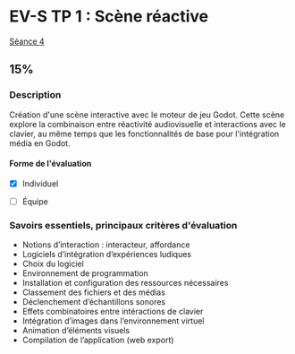# EV-S TP 1 : Scène réactive

[Séance 4](../../../01-deroulement/04/)

## 15%

### Description

Création d'une scène interactive avec le moteur de jeu Godot. Cette scène explore la combinaison entre réactivité audiovisuelle et interactions avec le clavier, au même temps que les fonctionnalités de base pour l'intégration média en Godot.

#### Forme de l'évaluation

* [x] Individuel
* [ ] Équipe


### Savoirs essentiels, principaux critères d'évaluation

- Notions d’interaction : interacteur, affordance
- Logiciels d’intégration d’expériences ludiques
- Choix du logiciel
- Environnement de programmation
- Installation et configuration des ressources nécessaires
- Classement des fichiers et des médias
- Déclenchement d’échantillons sonores
- Effets combinatoires entre intéractions de clavier
- Intégration d’images dans l’environnement virtuel
- Animation d’éléments visuels
- Compilation de l’application (web export)   
